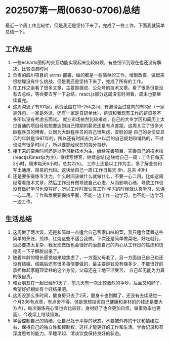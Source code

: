 # 202507第一周(0630-0706)总结
最近一个周工作比较忙，但是我还是坚持下来了，完成了一些工作，下面我就简单总结一下。
## 工作总结
1. 一些echarts图标的交互功能实现起来比较麻烦，有些细节到现在也还没有解决，比较浪费时间
2. 负责的四川项目的 etrms 部署，做的都是一些简单的工作，增删改查，做起来很枯燥没有什么挑战，但是我还是坚持下来了，完成了所有的工作。
3. 在工作之余看了很多文章，主要是掘进、公众号的技术文章。看了很多但是没有去总结，等会要去写一下总结。react.js部分这周没有时间看，周末也要继续看完。
4. 这周沟通了有101家，薪资范围在10-25k之间，有邀请面试意向的有3家（一家是外包、一家是外派、还有一家是自研单休），薪资和我现有工作的薪资差不多所以没有考虑去面试。
   就业市场依然比较艰难，自己的大专学历和简历上太过普通的项目经验想要达到自己预期的薪资还是有点差距。这周关注了很多大龄程序员的博客，让同为大龄程序员的自己很焦虑，安慰的是
   自己的身份证显示的年龄是1997年的，所以还有时间去为35+以后的自己规划和铺路的，不过也没有很多时间了，所以要抓经现在的每分每秒。
5. 接下来的空余时间还是以学习新技术为主，继续完善项目，完善自己的技术栈(reactjs和nestjs为主)，继续写博客，继续总结(这块给自己一周：工作日每天2小时，周末每天6小时，总共22h)。
   工作上还是以工作为主，多了解业务和写出通用、简易的代码。这块给自己一周(工作日每天 8h，总共 40h)
6. 还是要多锻炼专注力，什么时间该做什么就做什么，不要一心二用，比如这周经常看技术文章，然后工作没有做导致自己心虚，从而影响心绪，导致工作也没有做好学习也没写好，所以工作时就认真工作
   学习的时候就认真学习，忌讳一心二用。工作和发展要保持平衡，不能一边工作一边学习，也不能一边学习一边工作。

## 生活总结
1. 这周做了两次饭，还是和简单一点适合自己客家口味的菜，我只适合蒸煮这些简单的烹饪，煎炸、红烧这些不适合我做。下次还是简单做菜吧，好吃就行，没必要搞太复杂，我发现做饭也会很好的治愈自己的内心从工作日的焦虑和彷徨周一下子解脱出来了。
2. 随着年龄的增长感觉越来越焦虑了，一方面父母老了，另一方面自己自己也还没有结婚，结婚后还有很多事情要做的，最主要是钱没有赚多少，不能很好的承担你起家庭顶梁柱的这个身份，父母还在工地干活受苦，
   自己却无能为力真的很自责。
3. 和女朋友在一起已经50天了，前几天有一次比较激烈的争吵，后面又和好了，希望好好相处有个好结果吧。
4. 这周没那么多时间，健身房只去了2天，健身卡也到期了，还没有去续感觉一个月236有点贵，有点舍不得，但是想想投资自己健康和身材的的钱还是要大方点(，每次锻炼完心情也会比较好，身材好了也会更加自信，做事效率也更高)，今晚续上继续锻炼。
5. 学会控制自己的情绪，让自己处于平静的状态，不要被外界的干扰和情绪左右，保持自己的独立性和控制权，这样才能更好的工作和生活。学会记录和有深度思考的能力。早睡早起、清淡饮食保持良好的状态。


